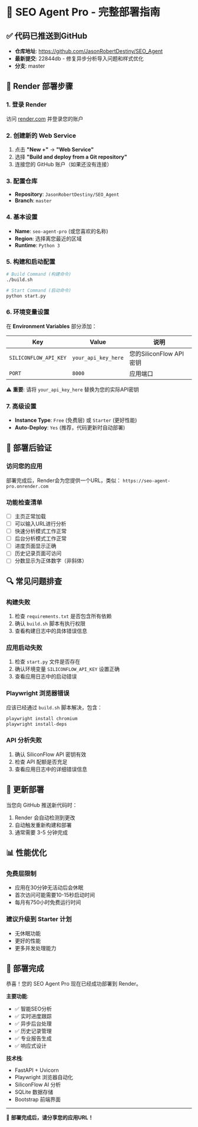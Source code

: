 # 🚀 SEO Agent Pro - 完整部署指南

## ✅ 代码已推送到GitHub
- **仓库地址**: https://github.com/JasonRobertDestiny/SEO_Agent
- **最新提交**: 22844db - 修复异步分析导入问题和样式优化
- **分支**: master

## 🔧 Render 部署步骤

### 1. 登录 Render
访问 [render.com](https://render.com) 并登录您的账户

### 2. 创建新的 Web Service
1. 点击 **"New +"** → **"Web Service"**
2. 选择 **"Build and deploy from a Git repository"**
3. 连接您的 GitHub 账户（如果还没有连接）

### 3. 配置仓库
- **Repository**: `JasonRobertDestiny/SEO_Agent`
- **Branch**: `master`

### 4. 基本设置
- **Name**: `seo-agent-pro` (或您喜欢的名称)
- **Region**: 选择离您最近的区域
- **Runtime**: `Python 3`

### 5. 构建和启动配置
```bash
# Build Command (构建命令)
./build.sh

# Start Command (启动命令)  
python start.py
```

### 6. 环境变量设置
在 **Environment Variables** 部分添加：

| Key | Value | 说明 |
|-----|-------|------|
| `SILICONFLOW_API_KEY` | `your_api_key_here` | 您的SiliconFlow API密钥 |
| `PORT` | `8000` | 应用端口 |

⚠️ **重要**: 请将 `your_api_key_here` 替换为您的实际API密钥

### 7. 高级设置
- **Instance Type**: `Free` (免费层) 或 `Starter` (更好性能)
- **Auto-Deploy**: `Yes` (推荐，代码更新时自动部署)

## 🎯 部署后验证

### 访问您的应用
部署完成后，Render会为您提供一个URL，类似：
`https://seo-agent-pro.onrender.com`

### 功能检查清单
- [ ] 主页正常加载
- [ ] 可以输入URL进行分析
- [ ] 快速分析模式工作正常
- [ ] 后台分析模式工作正常 
- [ ] 进度页面显示正确
- [ ] 历史记录页面可访问
- [ ] 分数显示为正体数字（非斜体）

## 🔍 常见问题排查

### 构建失败
1. 检查 `requirements.txt` 是否包含所有依赖
2. 确认 `build.sh` 脚本有执行权限
3. 查看构建日志中的具体错误信息

### 应用启动失败
1. 检查 `start.py` 文件是否存在
2. 确认环境变量 `SILICONFLOW_API_KEY` 设置正确
3. 查看应用日志中的启动错误

### Playwright 浏览器错误
应该已经通过 `build.sh` 脚本解决，包含：
```bash
playwright install chromium
playwright install-deps
```

### API 分析失败
1. 确认 SiliconFlow API 密钥有效
2. 检查 API 配额是否充足
3. 查看应用日志中的详细错误信息

## 🔄 更新部署

当您向 GitHub 推送新代码时：
1. Render 会自动检测到更改
2. 自动触发重新构建和部署
3. 通常需要 3-5 分钟完成

## 📊 性能优化

### 免费层限制
- 应用在30分钟无活动后会休眠
- 首次访问可能需要10-15秒启动时间
- 每月有750小时免费运行时间

### 建议升级到 Starter 计划
- 无休眠功能
- 更好的性能
- 更多并发处理能力

## 🎉 部署完成

恭喜！您的 SEO Agent Pro 现在已经成功部署到 Render。

**主要功能**:
- ✅ 智能SEO分析
- ✅ 实时进度跟踪  
- ✅ 异步后台处理
- ✅ 历史记录管理
- ✅ 专业报告生成
- ✅ 响应式设计

**技术栈**:
- FastAPI + Uvicorn
- Playwright 浏览器自动化
- SiliconFlow AI 分析
- SQLite 数据存储
- Bootstrap 前端界面

---

🔗 **部署完成后，请分享您的应用URL！**
